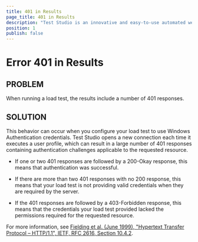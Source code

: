 ```yaml
---
title: 401 in Results
page_title: 401 in Results
description: "Test Studio is an innovative and easy-to-use automated web, WPF and load testing solution. Test Studio tests support essential technologies like ASP.NET AJAX, Silverlight, PHP and MVC. HTML5, Testing framework, functional testing, performance testing, load testing, exploratory testing, manual testing."
position: 1
publish: false
---
```

# Error 401 in Results

## PROBLEM

When running a load test, the results include a number of 401 responses.

## SOLUTION

This behavior can occur when you configure your load test to use Windows Authentication credentials. Test Studio opens a new connection each time it executes a user profile, which can result in a large number of 401 responses containing authentication challenges applicable to the requested resource. 

- If one or two 401 responses are followed by a 200-Okay response, this means that authentication was successful. 

- If there are more than two 401 responses with no 200 response, this means that your load test is not providing valid credentials when they are required by the server. 

- If the 401 responses are followed by a 403-Forbidden response, this means that the credentials your load test provided lacked the permissions required for the requested resource.


For more information, see <a href="http://www.w3.org/Protocols/rfc2616/rfc2616-sec10.html#sec10.4.2" target="_blank">Fielding et al. (June 1999), "Hypertext Transfer Protocol – HTTP/1.1", IETF, RFC 2616, Section 10.4.2</a>.
